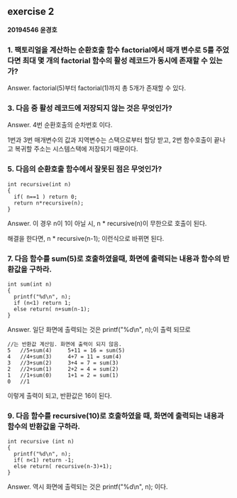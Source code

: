## exercise 2

**20194546 윤경호**

### 1. 팩토리얼을 계산하는 순환호출 함수 factorial에서 매개 변수로 5를 주었다면 최대 몇 개의 factorial 함수의 활성 레코드가 동시에 존재할 수 있는가?

  Answer. factorial(5)부터 factorial(1)까지 총 5개가 존재할 수 있다.

### 3. 다음 중 활성 레코드에 저장되지 않는 것은 무엇인가?

  Answer. 4번 순환호출의 순차번호 이다.
  
  1번과 3번 매개변수의 값과 지역변수는 스택으로부터 할당 받고, 2번 함수호출이 끝나고 복귀할 주소는 시스템스택에 저장되기 때문이다.
  
### 5. 다음의 순환호출 함수에서 잘못된 점은 무엇인가?

```
int recursive(int n)
{
  if( n==1 ) return 0;
  return n*recursive(n);
}
```

Answer. 이 경우 n이 1이 아닐 시, n * recursive(n)이 무한으로 호출이 된다.

해결을 한다면, n * recursive(n-1); 이런식으로 바뀌면 된다.


### 7. 다음 함수를 sum(5)로 호출하였을때, 화면에 출력되는 내용과 함수의 반환값을 구하라.

```
int sum(int n)
{
  printf("%d\n", n);
  if (n<1) return 1;
  else return( n+sum(n-1);
}
```

Answer. 일단 화면에 출력되는 것은 printf("%d\n", n);이 출력 되므로
```
//는 반환값 계산임. 화면에 출력이 되지 않음.
5   //5+sum(4)     5+11 = 16 = sum(5)
4   //4+sum(3)     4+7 = 11 = sum(4)
3   //3+sum(2)     3+4 = 7 = sum(3)
2   //2+sum(1)     2+2 = 4 = sum(2)
1   //1+sum(0)     1+1 = 2 = sum(1)
0   //1     
```

이렇게 출력이 되고, 반환값은 16이 된다.

### 9. 다음 함수를 recursive(10)로 호출하였을 때, 화면에 출력되는 내용과 함수의 반환값을 구하라.

```
int recursive (int n)
{
  printf("%d\n", n);
  if( n<1) return -1;
  else return( recursive(n-3)+1);
}
```

Answer. 역시 화면에 출력되는 것은 printf("%d\n", n); 이다.
```

```














